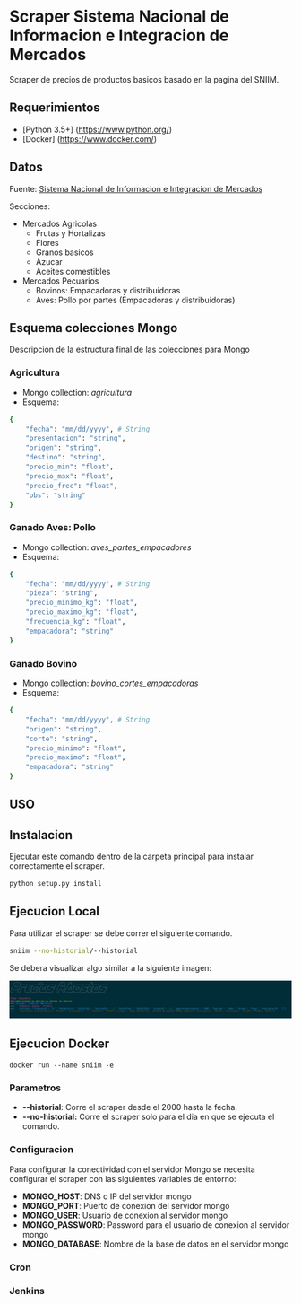# Scraper Sistema Nacional de Informacion e Integracion de Mercados

Scraper de precios de productos basicos basado en la pagina del SNIIM.

## Requerimientos
- [Python 3.5+] (https://www.python.org/)
- [Docker] (https://www.docker.com/)

## Datos
Fuente: [Sistema Nacional de Informacion e Integracion de Mercados](http://www.economia-sniim.gob.mx/)

Secciones:
- Mercados Agricolas
    - Frutas y Hortalizas
    - Flores
    - Granos basicos
    - Azucar
    - Aceites comestibles
- Mercados Pecuarios
    - Bovinos: Empacadoras y distribuidoras
    - Aves: Pollo por partes (Empacadoras y distribuidoras)

## Esquema colecciones Mongo
Descripcion de la estructura final de las colecciones para Mongo

### Agricultura
- Mongo collection: *agricultura*
- Esquema: 
```sh
{
    "fecha": "mm/dd/yyyy", # String
    "presentacion": "string",
    "origen": "string",
    "destino": "string",
    "precio_min": "float",
    "precio_max": "float",
    "precio_frec": "float",
    "obs": "string"
}
```

### Ganado Aves: Pollo
- Mongo collection: *aves_partes_empacadores*
- Esquema: 
```sh
{
    "fecha": "mm/dd/yyyy", # String
    "pieza": "string",
    "precio_minimo_kg": "float",
    "precio_maximo_kg": "float",
    "frecuencia_kg": "float",
    "empacadora": "string"
}
```

### Ganado Bovino
- Mongo collection: *bovino_cortes_empacadoras*
- Esquema: 
```sh
{
    "fecha": "mm/dd/yyyy", # String
    "origen": "string",
    "corte": "string",
    "precio_minimo": "float",
    "precio_maximo": "float",
    "empacadora": "string"
}
```
## USO

## Instalacion
Ejecutar este comando dentro de la carpeta principal para instalar correctamente el scraper.
```sh
python setup.py install
```
## Ejecucion Local
Para utilizar el scraper se debe correr el siguiente comando.
```sh
sniim --no-historial/--historial
```
Se debera visualizar algo similar a la siguiente imagen:

![sniim.png](sniim.png)


## Ejecucion Docker
```
docker run --name sniim -e 
```


### Parametros
- **--historial**: Corre el scraper desde el 2000 hasta la fecha.
- **--no-historial:** Corre el scraper solo para el dia en que se ejecuta el comando.

### Configuracion

Para configurar la conectividad con el servidor Mongo se necesita configurar
el scraper con las siguientes variables de entorno:

- **MONGO_HOST**: DNS o IP del servidor mongo
- **MONGO_PORT**: Puerto de conexion del servidor mongo
- **MONGO_USER**: Usuario de conexion al servidor mongo
- **MONGO_PASSWORD**: Password para el usuario de conexion al servidor mongo
- **MONGO_DATABASE**: Nombre de la base de datos en el servidor mongo

### Cron



### Jenkins